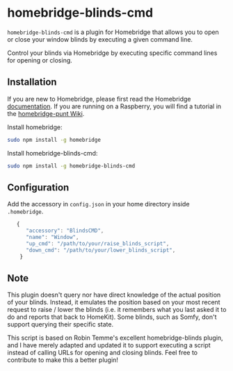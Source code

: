 # homebridge-blinds-cmd

`homebridge-blinds-cmd` is a plugin for Homebridge that allows you to open or close your window blinds by executing a given command line.

Control your blinds via Homebridge by executing specific command lines for opening or closing.

## Installation

If you are new to Homebridge, please first read the Homebridge [documentation](https://www.npmjs.com/package/homebridge).
If you are running on a Raspberry, you will find a tutorial in the [homebridge-punt Wiki](https://github.com/cflurin/homebridge-punt/wiki/Running-Homebridge-on-a-Raspberry-Pi).

Install homebridge:
```sh
sudo npm install -g homebridge
```
Install homebridge-blinds-cmd:
```sh
sudo npm install -g homebridge-blinds-cmd
```

## Configuration

Add the accessory in `config.json` in your home directory inside `.homebridge`.

```js
   {
      "accessory": "BlindsCMD",
      "name": "Window",
      "up_cmd": "/path/to/your/raise_blinds_script",
      "down_cmd": "/path/to/your/lower_blinds_script",
    }
```

## Note
This plugin doesn't query nor have direct knowledge of the actual position of your blinds. Instead, it emulates the position based on your most recent request to raise / lower the blinds (i.e. it remembers what you last asked it to do and reports that back to HomeKit). Some blinds, such as Somfy, don't support querying their specific state.

This script is based on Robin Temme's excellent homebridge-blinds plugin, and I have merely adapted and updated it to support executing a script instead of calling URLs for opening and closing blinds. Feel free to contribute to make this a better plugin!

